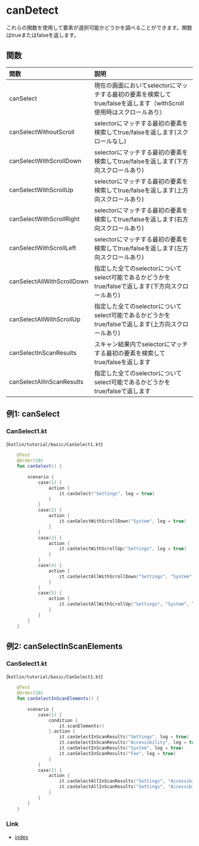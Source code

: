 # canDetect

これらの関数を使用して要素が選択可能かどうかを調べることができます。関数はtrueまたはfalseを返します。

## 関数

| 関数                         | 説明                                                                      |
|:---------------------------|:------------------------------------------------------------------------|
| canSelect                  | 現在の画面においてselectorにマッチする最初の要素を検索してtrue/falseを返します（withScroll使用時はスクロールあり） |
| canSelectWithoutScroll     | selectorにマッチする最初の要素を検索してtrue/falseを返します(スクロールなし)                        |
| canSelectWithScrollDown    | selectorにマッチする最初の要素を検索してtrue/falseを返します(下方向スクロールあり)                     |
| canSelectWithScrollUp      | selectorにマッチする最初の要素を検索してtrue/falseを返します(上方向スクロールあり)                     |
| canSelectWithScrollRight   | selectorにマッチする最初の要素を検索してtrue/falseを返します(右方向スクロールあり)                     |
| canSelectWithScrollLeft    | selectorにマッチする最初の要素を検索してtrue/falseを返します(左方向スクロールあり)                     |
| canSelectAllWithScrollDown | 指定した全てのselectorについてselect可能であるかどうかをtrue/falseで返します(下方向スクロールあり)          |
| canSelectAllWithScrollUp   | 指定した全てのselectorについてselect可能であるかどうかをtrue/falseで返します(上方向スクロールあり)          |
| canSelectInScanResults     | スキャン結果内でselectorにマッチする最初の要素を検索してtrue/falseを返します                         |
| canSelectAllInScanResults  | 指定した全てのselectorについてselect可能であるかどうかをtrue/falseで返します                      |

## 例1: canSelect

### CanSelect1.kt

(`kotlin/tutorial/basic/CanSelect1.kt`)

```kotlin
    @Test
    @Order(10)
    fun canSelect() {

        scenario {
            case(1) {
                action {
                    it.canSelect("Settings", log = true)
                }
            }
            case(2) {
                action {
                    it.canSelectWithScrollDown("System", log = true)
                }
            }
            case(3) {
                action {
                    it.canSelectWithScrollUp("Settings", log = true)
                }
            }
            case(4) {
                action {
                    it.canSelectAllWithScrollDown("Settings", "System", log = true)
                }
            }
            case(5) {
                action {
                    it.canSelectAllWithScrollUp("Settings", "System", log = true)
                }
            }
        }
    }
```

## 例2: canSelectInScanElements

### CanSelect1.kt

(`kotlin/tutorial/basic/CanSelect1.kt`)

```kotlin
    @Test
    @Order(20)
    fun canSelectInScanElements() {

        scenario {
            case(1) {
                condition {
                    it.scanElements()
                }.action {
                    it.canSelectInScanResults("Settings", log = true)
                    it.canSelectInScanResults("Accessibility", log = true)
                    it.canSelectInScanResults("System", log = true)
                    it.canSelectInScanResults("Foo", log = true)
                }
            }
            case(2) {
                action {
                    it.canSelectAllInScanResults("Settings", "Accessibility", "System", log = true)
                    it.canSelectAllInScanResults("Settings", "Accessibility", "Foo", log = true)
                }
            }
        }
    }
```

### Link

- [index](../../../index_ja.md)
